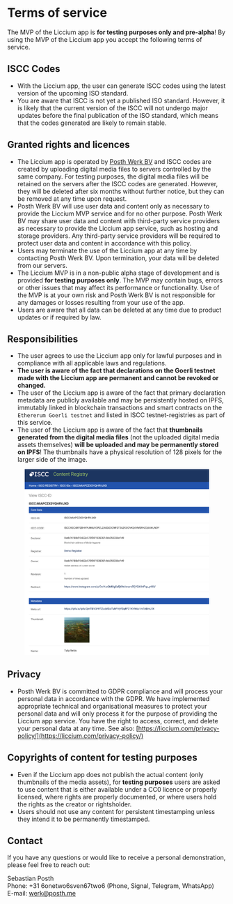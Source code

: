 # Terms of service

The MVP of the Liccium app is **for testing purposes only and pre-alpha**! By using the MVP of the Liccium app you accept the following terms of service.

## ISCC Codes

* With the Liccium app, the user can generate ISCC codes using the latest version of the upcoming ISO standard.
* You are aware that ISCC is not yet a published ISO standard. However, it is likely that the current version of the ISCC will not undergo major updates before the final publication of the ISO standard, which means that the codes generated are likely to remain stable.

## Granted rights and licences

* The Liccium app is operated by [Posth Werk BV](https://liccium.com/imprint) and ISCC codes are created by uploading digital media files to servers controlled by the same company. For testing purposes, the digital media files will be retained on the servers after the ISCC codes are generated. However, they will be deleted after six months without further notice, but they can be removed at any time upon request.&#x20;
* Posth Werk BV will use user data and content only as necessary to provide the Liccium MVP service and for no other purpose. Posth Werk BV may share user data and content with third-party service providers as necessary to provide the Liccium app service, such as hosting and storage providers. Any third-party service providers will be required to protect user data and content in accordance with this policy.&#x20;
* Users may terminate the use of the Liccium app at any time by contacting Posth Werk BV. Upon termination, your data will be deleted from our servers.&#x20;
* The Liccium MVP is in a non-public alpha stage of development and is provided **for testing purposes only**. The MVP may contain bugs, errors or other issues that may affect its performance or functionality. Use of the MVP is at your own risk and Posth Werk BV is not responsible for any damages or losses resulting from your use of the app.&#x20;
* Users are aware that all data can be deleted at any time due to product updates or if required by law.

## Responsibilities

* The user agrees to use the Liccium app only for lawful purposes and in compliance with all applicable laws and regulations.&#x20;
* **The user is aware of the fact that declarations on the Goerli testnet made with the Liccium app are permanent and cannot be revoked or changed.**
* The user of the Liccium app is aware of the fact that primary declaration metadata are publicly available and may be persistently hosted on IPFS, immutably linked in blockchain transactions and smart contracts on the `Ethererum Goerli testnet` and listed in ISCC testnet-registries as part of this service.&#x20;
* The user of the Liccium app is aware of the fact that **thumbnails generated from the digital media files** (not the uploaded digital media assets themselves) **will be uploaded and may be permanently stored on IPFS**! The thumbnails have a physical resolution of 128 pixels for the larger side of the image.&#x20;

<figure><img src=".gitbook/assets/thumbnail.png" alt=""><figcaption></figcaption></figure>

## Privacy

* Posth Werk BV is committed to GDPR compliance and will process your personal data in accordance with the GDPR. We have implemented appropriate technical and organisational measures to protect your personal data and will only process it for the purpose of providing the Liccium app service. You have the right to access, correct, and delete your personal data at any time. See also: [https://liccium.com/privacy-policy/](https://liccium.com/privacy-policy/)

## Copyrights of content for testing purposes

* Even if the Liccium app does not publish the actual content (only thumbnails of the media assets), for **testing purposes** users are asked to use content that is either available under a CC0 licence or properly licensed, where rights are properly documented, or where users hold the rights as the creator or rightsholder.
* Users should not use any content for persistent timestamping unless they intend it to be permanently timestamped.

## Contact

If you have any questions or would like to receive a personal demonstration, please feel free to reach out:

Sebastian Posth \
Phone: +31 6onetwo6sven67two6 (Phone, Signal, Telegram, WhatsApp) \
E-mail: werk@posth.me
